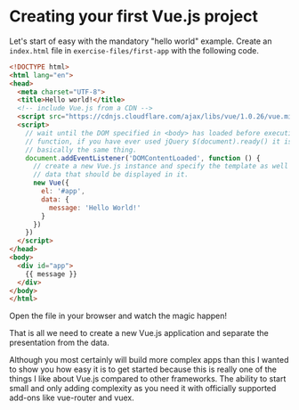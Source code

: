 # Creating your first Vue.js project

Let's start of easy with the mandatory "hello world" example.
Create an `index.html` file in `exercise-files/first-app` with the following code.

```html
<!DOCTYPE html>
<html lang="en">
<head>
  <meta charset="UTF-8">
  <title>Hello world!</title>
  <!-- include Vue.js from a CDN -->
  <script src="https://cdnjs.cloudflare.com/ajax/libs/vue/1.0.26/vue.min.js"></script>
  <script>
    // wait until the DOM specified in <body> has loaded before executing the
    // function, if you have ever used jQuery $(document).ready() it is
    // basically the same thing.
    document.addEventListener('DOMContentLoaded', function () {
      // create a new Vue.js instance and specify the template as well as the
      // data that should be displayed in it.
      new Vue({
        el: '#app',
        data: {
          message: 'Hello World!'
        }
      })
    })
  </script>
</head>
<body>
  <div id="app">
    {{ message }}
  </div>
</body>
</html>
```

Open the file in your browser and watch the magic happen!

That is all we need to create a new Vue.js application and separate the presentation from the data.

Although you most certainly will build more complex apps than this I wanted to show you how easy it is to get started because this is really one of the things I like about Vue.js compared to other frameworks. The ability to start small and only adding complexity as you need it with officially supported add-ons like vue-router and vuex.
